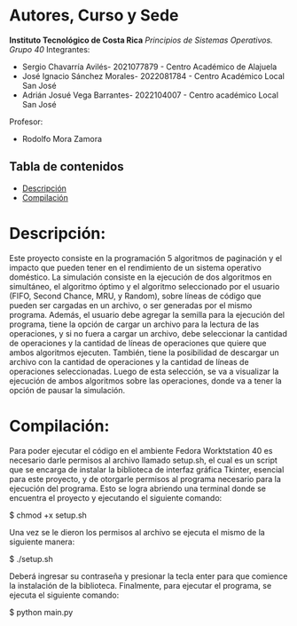 # Autores, Curso y Sede
**Instituto Tecnológico de Costa Rica**
*Principios de Sistemas Operativos. Grupo 40*
Integrantes:
*    Sergio Chavarría Avilés- 2021077879 - Centro Académico de Alajuela
*    José Ignacio Sánchez Morales- 2022081784 - Centro Académico Local San José
*    Adrián Josué Vega Barrantes- 2022104007 - Centro académico Local San José

Profesor:
*    Rodolfo Mora Zamora 

## Tabla de contenidos
- [Descripción](#Descripción)
- [Compilación](#Compilación)

# Descripción:

Este proyecto consiste en la programación 5 algoritmos de paginación y el impacto que pueden tener en el rendimiento de un sistema operativo doméstico. La simulación consiste en la ejecución de dos algoritmos en simultáneo, el algoritmo óptimo y el algoritmo seleccionado por el usuario (FIFO, Second Chance, MRU, y Random), sobre líneas de código que pueden ser cargadas en un archivo, o ser generadas por el mismo programa. Además, el usuario debe agregar la semilla para la ejecución del programa, tiene la opción de cargar un archivo para la lectura de las operaciones, y si no fuera a cargar un archivo, debe seleccionar la cantidad de operaciones y la cantidad de líneas de operaciones que quiere que ambos algoritmos ejecuten. También, tiene la posibilidad de descargar un archivo con la cantidad de operaciones y la cantidad de líneas de operaciones seleccionadas. Luego de esta selección, se va a visualizar la ejecución de ambos algoritmos sobre las operaciones, donde va a tener la opción de pausar la simulación. 

# Compilación:
Para poder ejecutar el código en el ambiente Fedora Worktstation 40 es necesario darle permisos al archivo llamado setup.sh, el cual es un script que se encarga de instalar la biblioteca de interfaz gráfica Tkinter, esencial para este proyecto, y de otorgarle permisos al programa necesario para la ejecución del programa. Esto se logra abriendo una terminal donde se encuentra el proyecto y ejecutando el siguiente comando: 

$ chmod +x setup.sh

Una vez se le dieron los permisos al archivo se ejecuta el mismo de la siguiente manera:

$ ./setup.sh

Deberá ingresar su contraseña y presionar la tecla enter para que comience la instalación de la biblioteca. Finalmente, para ejecutar el programa, se ejecuta el siguiente comando:

$ python main.py
